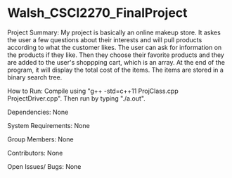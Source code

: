 # Walsh_CSCI2270_FinalProject

Project Summary:  My project is basically an online makeup store.  It askes the user a few questions about their interests and will pull products according to what the customer likes.  The user can ask for information on the products if they like.  Then they choose their favorite products and they are added to the user's shoppping cart, which is an array.  At the end of the program, it will display the total cost of the items.  The items are stored in a binary search tree. 

How to Run: Compile using "g++ -std=c++11 ProjClass.cpp ProjectDriver.cpp".  Then run by typing "./a.out".

Dependencies: None

System Requirements:  None

Group Members: None

Contributors:  None

Open Issues/ Bugs: None
